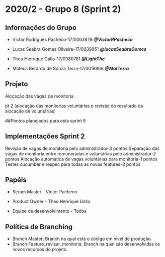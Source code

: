 # 2020/2 - Grupo 8 (Sprint 2)

## Informações do Grupo

 * Victor Rodrigues Pacheco-17/0063879
***@VictorRPacheco***

 * Lucas Seabra Gomes Oliveira-17/0039951
***@lucasSeabraGomes***

 * Theo Henrique Gallo-17/0080781
***@LightThe***

 * Mateus Berardo de Souza Terra-17/0018806
***@MatTerra***


## Projeto

Alocação das vagas de monitoria.

pt.2 (alocação das monitorias voluntárias e revisão do resultado da alocação de voluntárias)


##Pontos planejados para esta sprint
9
## Implementações Sprint 2

Revisão de vagas de monitoria pelo administrador-3 pontos
Separação das vagas de monitoria entre remuneradas e voluntárias pelo administrador-2 pontos
Alocação automatica de vagas voluntárias para monitoria-1 pontos
Testes cucumber e respec para todas as novas features-3 pontos


## Papéis

 - Scrum Master - Victor Pacheco

 - Product Owner - Theo Henrique Gallo

 - Equipe de desenvolvimento - Todos

## Política de Branching

- Branch Master: Branch na qual está o código em nivel de produção.
- Branch Feature_revisar_monitoria: Branch na qual são desenvolvidas os novos recursos do projeto.  
